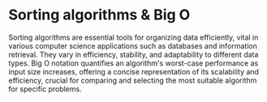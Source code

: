# Sorting algorithms & Big O


Sorting algorithms are essential tools for organizing data efficiently,
vital in various computer science applications such as databases and information retrieval.
They vary in efficiency, stability, and adaptability to different data types.
Big O notation quantifies an algorithm's worst-case performance as input size increases,
offering a concise representation of its scalability and efficiency,
crucial for comparing and selecting the most suitable algorithm for specific problems.
